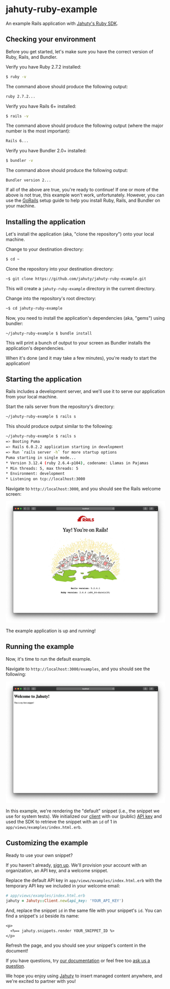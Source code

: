 # jahuty-ruby-example

An example Rails application with [Jahuty's Ruby SDK](https://github.com/jahuty/jahuty-ruby).

## Checking your environment

Before you get started, let's make sure you have the correct version of Ruby, Rails, and Bundler.

Verify you have Ruby 2.7.2 installed:

```bash
$ ruby -v
```

The command above should produce the following output:

```bash
ruby 2.7.2...
```

Verify you have Rails 6+ installed:

```bash
$ rails -v
```

The command above should produce the following output (where the major number is the most important):

```bash
Rails 6...
```

Verify you have Bundler 2.0+ installed:

```bash
$ bundler -v
```

The command above should produce the following output:

```
Bundler version 2...
```

If all of the above are true, you're ready to continue! If one or more of the above is not true, this example won't work, unfortunately. However, you can use the [GoRails](https://gorails.com/setup) setup guide to help you install Ruby, Rails, and Bundler on your machine.

## Installing the application

Let's install the application (aka, "clone the repository") onto your local machine.

Change to your destination directory:

```bash
$ cd ~
```

Clone the repository into your destination directory:

```bash
~$ git clone https://github.com/jahuty/jahuty-ruby-example.git
```

This will create a `jahuty-ruby-example` directory in the current directory.

Change into the repository's root directory:

```bash
~$ cd jahuty-ruby-example
```

Now, you need to install the application's dependencies (aka, "gems") using bundler:

```
~/jahuty-ruby-example $ bundle install
```

This will print a bunch of output to your screen as Bundler installs the application's dependencies.

When it's done (and it may take a few minutes), you're ready to start the application!

## Starting the application

Rails includes a development server, and we'll use it to serve our application from your local machine.

Start the rails server from the repository's directory:

```bash
~/jahuty-ruby-example $ rails s
```

This should produce output similar to the following:

```bash
~/jahuty-ruby-example $ rails s
=> Booting Puma
=> Rails 6.0.2.2 application starting in development
=> Run `rails server -h` for more startup options
Puma starting in single mode...
* Version 3.12.4 (ruby 2.6.4-p104), codename: Llamas in Pajamas
* Min threads: 5, max threads: 5
* Environment: development
* Listening on tcp://localhost:3000
```

Navigate to `http://localhost:3000`, and you should see the Rails welcome screen:

![Rails default welcome screen](https://github.com/jahuty/jahuty-ruby-example/blob/master/app/assets/images/welcome.png)

The example application is up and running!

## Running the example

Now, it's time to run the default example.

Navigate to `http://localhost:3000/examples`, and you should see the following:

![Jahuty example](https://github.com/jahuty/jahuty-ruby-example/blob/master/app/assets/images/example.png)

In this example, we're rendering the "default" snippet (i.e., the snippet we use for system tests). We initialized our [client](https://github.com/jahuty/jahuty-ruby) with our (public) [API key](https://docs.jahuty.com/api#authentication) and used the SDK to retrieve the snippet with an `id` of 1 in `app/views/examples/index.html.erb`.

## Customizing the example

Ready to use your own snippet?

If you haven't already, [sign up](https://www.jahuty.com/users/sign_up). We'll provision your account with an organization, an API key, and a welcome snippet.

Replace the default API key in `app/views/examples/index.html.erb` with the temporary API key we included in your welcome email:

```ruby
# app/views/examples/index.html.erb
jahuty = Jahuty::Client.new(api_key: 'YOUR_API_KEY')
```

And, replace the snippet `id` in the same file with your snippet's `id`. You can find a snippet's `id` beside its name:

```html+erb
<p>
  <%== jahuty.snippets.render YOUR_SNIPPET_ID %>
</p>
```

Refresh the page, and you should see your snippet's content in the document!

If you have questions, try [our documentation](https://docs.jahuty.com) or feel free too [ask us a question](https://www.jahuty.com/contact).

We hope you enjoy using [Jahuty](https://www.jahuty.com) to insert managed content anywhere, and we're excited to partner with you!
